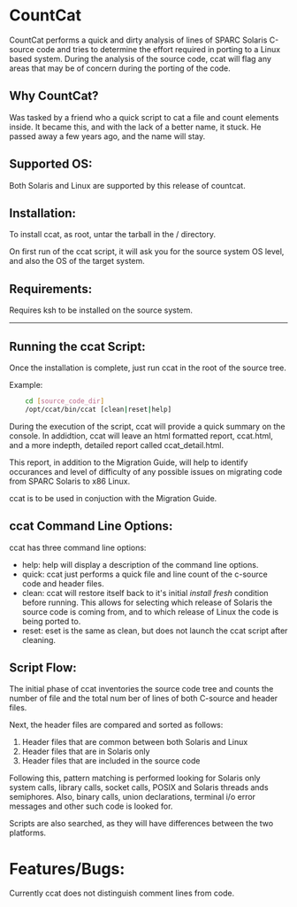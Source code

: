 # CountCat

CountCat performs a quick and dirty analysis of lines of SPARC Solaris C-source code and tries to determine the effort required in porting to a Linux based system.  During the analysis of the source code, ccat will flag any areas that may be of concern during the porting of the code.

## Why CountCat?

Was tasked by a friend who a quick script to cat a file and count elements inside. It became this, and with the lack of a better name, it stuck.  He passed away a few years ago, and the name will stay.

## Supported OS:

Both Solaris and Linux are supported by this release of countcat.

## Installation:

To install ccat, as root, untar the tarball in the / directory.

On first run of the ccat script, it will ask you for the source system OS
level, and also the OS of the target system.

## Requirements:

Requires ksh to be installed on the source system.

---

## Running the ccat Script:

Once the installation is complete, just run ccat in the root of the source tree.

Example:
````sh
    cd [source_code_dir]
    /opt/ccat/bin/ccat [clean|reset|help]
````

During the execution of the script, ccat will provide a quick summary on the console.  In addidtion, ccat will leave an html formatted report, ccat.html, and a more indepth, detailed report called ccat_detail.html.

This report, in addition to the Migration Guide, will help to identify occurances and level of difficulty of any possible issues on migrating code from SPARC Solaris to x86 Linux.

ccat is to be used in conjuction with the Migration Guide.

## ccat Command Line Options:

ccat has three command line options:

  - help: help will display a description of the command line options.
  - quick: ccat just performs a quick file and line count of the c-source code and header files.
  - clean: ccat will restore itself back to it's initial _install fresh_ condition before running.  This allows for selecting which release of Solaris the source code is coming from, and to which release of Linux the code is being ported to.
  - reset: eset is the same as clean, but does not launch the ccat script after cleaning.

## Script Flow:

The initial phase of ccat inventories the source code tree and counts the number
of file and the total num ber of lines of both C-source and header files.

Next, the header files are compared and sorted as follows:

1. Header files that are common between both Solaris and Linux
2. Header files that are in Solaris only
3. Header files that are included in the source code

Following this, pattern matching is performed looking for Solaris only system calls, library calls, socket calls, POSIX and Solaris threads ands semiphores.  Also, binary calls, union declarations, terminal i/o error messages and other such code is looked for.

Scripts are also searched, as they will have differences between the two platforms.

# Features/Bugs:

Currently ccat does not distinguish comment lines from code.

